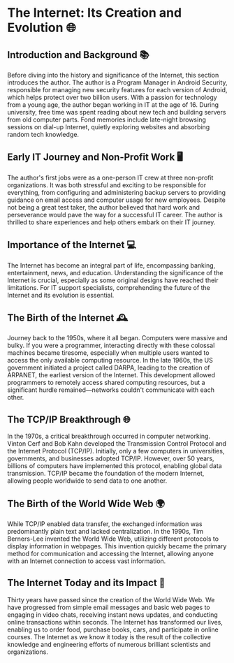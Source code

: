 # The Internet: Its Creation and Evolution 🌐

## Introduction and Background 📚

Before diving into the history and significance of the Internet, this section introduces the author. The author is a Program Manager in Android Security, responsible for managing new security features for each version of Android, which helps protect over two billion users. With a passion for technology from a young age, the author began working in IT at the age of 16. During university, free time was spent reading about new tech and building servers from old computer parts. Fond memories include late-night browsing sessions on dial-up Internet, quietly exploring websites and absorbing random tech knowledge.

## Early IT Journey and Non-Profit Work 🖥️

The author's first jobs were as a one-person IT crew at three non-profit organizations. It was both stressful and exciting to be responsible for everything, from configuring and administering backup servers to providing guidance on email access and computer usage for new employees. Despite not being a great test taker, the author believed that hard work and perseverance would pave the way for a successful IT career. The author is thrilled to share experiences and help others embark on their IT journey.

## Importance of the Internet 💻

The Internet has become an integral part of life, encompassing banking, entertainment, news, and education. Understanding the significance of the Internet is crucial, especially as some original designs have reached their limitations. For IT support specialists, comprehending the future of the Internet and its evolution is essential.

## The Birth of the Internet 🕰️

Journey back to the 1950s, where it all began. Computers were massive and bulky. If you were a programmer, interacting directly with these colossal machines became tiresome, especially when multiple users wanted to access the only available computing resource. In the late 1960s, the US government initiated a project called DARPA, leading to the creation of ARPANET, the earliest version of the Internet. This development allowed programmers to remotely access shared computing resources, but a significant hurdle remained—networks couldn't communicate with each other.

## The TCP/IP Breakthrough 🌐

In the 1970s, a critical breakthrough occurred in computer networking. Vinton Cerf and Bob Kahn developed the Transmission Control Protocol and the Internet Protocol (TCP/IP). Initially, only a few computers in universities, governments, and businesses adopted TCP/IP. However, over 50 years, billions of computers have implemented this protocol, enabling global data transmission. TCP/IP became the foundation of the modern Internet, allowing people worldwide to send data to one another.

## The Birth of the World Wide Web 🌍

While TCP/IP enabled data transfer, the exchanged information was predominantly plain text and lacked centralization. In the 1990s, Tim Berners-Lee invented the World Wide Web, utilizing different protocols to display information in webpages. This invention quickly became the primary method for communication and accessing the Internet, allowing anyone with an Internet connection to access vast information.

## The Internet Today and its Impact 📲

Thirty years have passed since the creation of the World Wide Web. We have progressed from simple email messages and basic web pages to engaging in video chats, receiving instant news updates, and conducting online transactions within seconds. The Internet has transformed our lives, enabling us to order food, purchase books, cars, and participate in online courses. The Internet as we know it today is the result of the collective knowledge and engineering efforts of numerous brilliant scientists and organizations.